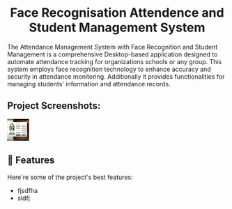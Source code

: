 <h1 align="center" id="title">Face Recognisation Attendence and Student Management System</h1>

<p id="description">The Attendance Management System with Face Recognition and Student Management is a comprehensive Desktop-based application designed to automate attendance tracking for organizations schools or any group. This system employs face recognition technology to enhance accuracy and security in attendance monitoring. Additionally it provides functionalities for managing students' information and attendance records.</p>

<h2>Project Screenshots:</h2>

<img src="https://github.com/Ashish-Ujjwal/Face_Recognization/blob/main/Image/z%20(6).png" alt="project-screenshot" width="50" height="50/">

  
  
<h2>🧐 Features</h2>

Here're some of the project's best features:

*   fjsdfha
*   sldfj
